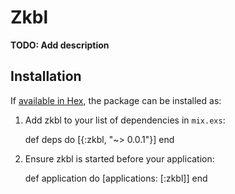 # Zkbl

**TODO: Add description**

## Installation

If [available in Hex](https://hex.pm/docs/publish), the package can be installed as:

  1. Add zkbl to your list of dependencies in `mix.exs`:

        def deps do
          [{:zkbl, "~> 0.0.1"}]
        end

  2. Ensure zkbl is started before your application:

        def application do
          [applications: [:zkbl]]
        end

